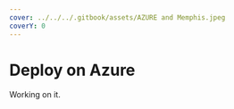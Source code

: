 ```yaml
---
cover: ../../../.gitbook/assets/AZURE and Memphis.jpeg
coverY: 0
---
```


# Deploy on Azure

Working on it.
